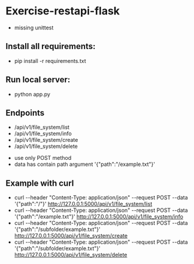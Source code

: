 # Exercise-restapi-flask
* missing unittest

## Install all requirements:
* pip install -r requirements.txt

## Run local server:
* python app.py

## Endpoints
 * /api/v1/file_system/list
 * /api/v1/file_system/info
 * /api/v1/file_system/create
 * /api/v1/file_system/delete
 
- use only POST method
- data has contain path argument '{"path":"/example.txt"}'


## Example with curl 
* curl --header "Content-Type: application/json" --request POST --data '{"path":"/"}' http://127.0.0.1:5000/api/v1/file_system/list
* curl --header "Content-Type: application/json" --request POST --data '{"path":"/example.txt"}' http://127.0.0.1:5000/api/v1/file_system/info
* curl --header "Content-Type: application/json" --request POST --data '{"path":"/subfolder/example.txt"}' http://127.0.0.1:5000/api/v1/file_system/create
* curl --header "Content-Type: application/json" --request POST --data '{"path":"/subfolder/example.txt"}' http://127.0.0.1:5000/api/v1/file_system/delete

